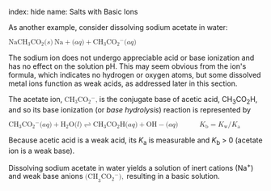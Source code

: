 index: hide
name: Salts with Basic Ions

As another example, consider dissolving sodium acetate in water:

<math xmlns:q="http://cnx.rice.edu/qml/1.0" xmlns:m="http://www.w3.org/1998/Math/MathML" xmlns:bib="http://bibtexml.sf.net/" xmlns:md="http://cnx.rice.edu/mdml" xmlns="http://cnx.rice.edu/cnxml"><mrow><msub><mrow><mtext>NaCH</mtext></mrow><mn>3</mn></msub><msub><mrow><mtext>CO</mtext></mrow><mn>2</mn></msub><mo stretchy="false">(</mo><mi>s</mi><mo stretchy="false">)</mo><mspace width="0.2em"/><mtext>Na</mtext><mo>+</mo><mo stretchy="false">(</mo><mi>a</mi><mi>q</mi><mo stretchy="false">)</mo><mo>+</mo><msub><mrow><mtext>CH</mtext></mrow><mn>3</mn></msub><msub><mrow><mtext>CO</mtext></mrow><mn>2</mn></msub><msup><mrow/><mo>−</mo></msup><mo stretchy="false">(</mo><mi>a</mi><mi>q</mi><mo stretchy="false">)</mo></mrow></math>

The sodium ion does not undergo appreciable acid or base ionization and has no effect on the solution pH. This may seem obvious from the ion's formula, which indicates no hydrogen or oxygen atoms, but some dissolved metal ions function as weak acids, as addressed later in this section.

The acetate ion, <math xmlns:q="http://cnx.rice.edu/qml/1.0" xmlns:m="http://www.w3.org/1998/Math/MathML" xmlns:bib="http://bibtexml.sf.net/" xmlns:md="http://cnx.rice.edu/mdml" xmlns="http://cnx.rice.edu/cnxml"> <msub>  <mtext>CH</mtext>  <mn>3</mn> </msub> <msub>  <mtext>CO</mtext>  <mn>2</mn> </msub> <msup>  <mrow/>  <mo>−</mo> </msup><mtext>,</mtext> </math> is the conjugate base of acetic acid, CH<sub>3</sub>CO<sub>2</sub>H, and so its base ionization (or  *base hydrolysis*) reaction is represented by

<math xmlns:q="http://cnx.rice.edu/qml/1.0" xmlns:m="http://www.w3.org/1998/Math/MathML" xmlns:bib="http://bibtexml.sf.net/" xmlns:md="http://cnx.rice.edu/mdml" xmlns="http://cnx.rice.edu/cnxml"> <mrow>  <msub>   <mrow>    <mtext>CH</mtext></mrow>   <mn>3</mn>  </msub>  <msub>   <mrow>    <mtext>CO</mtext></mrow>   <mn>2</mn>  </msub>  <msup>   <mrow/>   <mo>−</mo>  </msup>  <mo stretchy="false">(</mo><mi>a</mi><mi>q</mi><mo stretchy="false">)</mo><mo>+</mo><msub>   <mtext>H</mtext>   <mn>2</mn>  </msub>  <mtext>O</mtext><mo stretchy="false">(</mo><mi>l</mi><mo stretchy="false">)</mo><mo stretchy="false">⇌</mo><msub>   <mrow>    <mtext>CH</mtext></mrow>   <mn>3</mn>  </msub>  <msub>   <mrow>    <mtext>CO</mtext></mrow>   <mn>2</mn>  </msub>  <mtext>H</mtext><mo stretchy="false">(</mo><mi>a</mi><mi>q</mi><mo stretchy="false">)</mo><mo>+</mo><mtext>OH</mtext><mo>−</mo><mo stretchy="false">(</mo><mi>a</mi><mi>q</mi><mo stretchy="false">)</mo><mspace width="3em"/><msub>   <mi>K</mi>   <mtext>b</mtext>  </msub>  <mo>=</mo><msub>   <mi>K</mi>   <mtext>w</mtext>  </msub>  <mtext>/</mtext><msub>   <mi>K</mi>   <mtext>a</mtext>  </msub>  </mrow></math>

Because acetic acid is a weak acid, its  *K*<sub>a</sub> is measurable and  *K*<sub>b</sub> > 0 (acetate ion is a weak base).

Dissolving sodium acetate in water yields a solution of inert cations (Na<sup>+</sup>) and weak base anions <math xmlns:q="http://cnx.rice.edu/qml/1.0" xmlns:m="http://www.w3.org/1998/Math/MathML" xmlns:bib="http://bibtexml.sf.net/" xmlns:md="http://cnx.rice.edu/mdml" xmlns="http://cnx.rice.edu/cnxml"> <mrow>  <msub>   <mrow>    <mtext>(CH</mtext></mrow>   <mn>3</mn>  </msub>  <msub>   <mrow>    <mtext>CO</mtext></mrow>   <mn>2</mn>  </msub>  <msup>   <mrow/>   <mo>−</mo>  </msup>  <mo stretchy="false">)</mo><mo>,</mo></mrow></math>
 resulting in a basic solution.
